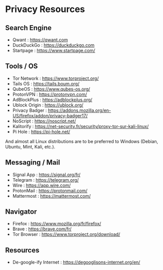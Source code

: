 # Privacy Resources

## Search Engine 
* Qwant : https://qwant.com
* DuckDuckGo : https://duckduckgo.com 
* Startpage : https://www.startpage.com/ 

## Tools / OS
* Tor Network : https://www.torproject.org/
* Tails OS : https://tails.boum.org/ 
* QubeOS : https://www.qubes-os.org/
* ProtonVPN : https://protonvpn.com/
* AdBlockPlus : https://adblockplus.org/
* Ublock Origin : https://ublock.org/ 
* Privacy Badger : https://addons.mozilla.org/en-US/firefox/addon/privacy-badger17/ 
* NoScript : https://noscript.net/
* Kalitorify : https://net-security.fr/security/proxy-tor-sur-kali-linux/ 
* Pi Hole : https://pi-hole.net/

And almost all Linux distributions are to be preferred to Windows (Debian, Ubuntu, Mint, Kali, etc.).

## Messaging / Mail
* Signal App : https://signal.org/fr/ 
* Telegram : https://telegram.org/ 
* Wire : https://app.wire.com/
* ProtonMail : https://protonmail.com/
* Mattermost : https://mattermost.com/ 

## Navigator 
* Firefox : https://www.mozilla.org/fr/firefox/
* Brave : https://brave.com/fr/ 
* Tor Browser : https://www.torproject.org/download/

## Resources 
* De-google-ify Internet : https://degooglisons-internet.org/en/


